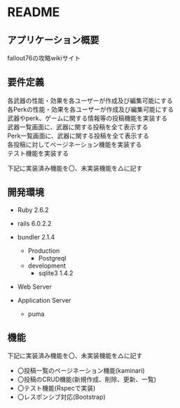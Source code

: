 # README
## アプリケーション概要
fallout76の攻略wikiサイト


## 要件定義
各武器の性能・効果を各ユーザーが作成及び編集可能にする  
各Perkの性能・効果を各ユーザーが作成及び編集可能にする  
武器やperk、ゲームに関する情報等の投稿機能を実装する  
武器一覧画面に、武器に関する投稿を全て表示する  
Perk一覧画面に、武器に関する投稿を全て表示する  
各投稿に対してページネーション機能を実装する  
テスト機能を実装する  

下記に実装済み機能を〇、未実装機能を△に記す


## 開発環境
- Ruby 2.6.2
- rails 6.0.2.2
- bundler 2.1.4

  - Production
    - Postgreql
  - development
    - sqlite3 1.4.2

- Web Server
  
  
- Application Server
  - puma 


## 機能
下記に実装済み機能を〇、未実装機能を△に記す
- 〇投稿一覧のページネーション機能(kaminari)
- 〇投稿のCRUD機能(新規作成、削除、更新、一覧)
- 〇テスト機能(Rspecで実装)
- 〇レスポンシブ対応(Bootstrap)
